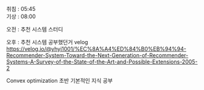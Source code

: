 취침 : 05:45  
기상 : 08:00  
  
오전 : 추천 시스템 스터디  

오후 : 추천 시스템 공부했던거 velog https://velog.io/@yhyj1001/%EC%8A%A4%ED%84%B0%EB%94%94-Recommender-System-Toward-the-Next-Generation-of-Recommender-Systems-A-Survey-of-the-State-of-the-Art-and-Possible-Extensions-2005-2

Convex optimization 초반 기본적인 지식 공부
